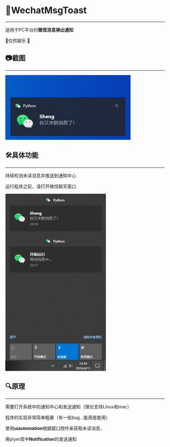 # 📣WechatMsgToast

------

适用于PC平台的**微信消息弹出通知**

🎉仅供娱乐 🎉

## 📷截图

------

<img src="./image/demo.png" />

##  🛠️具体功能

------

持续检测未读消息并推送到通知中心

运行程序之前，请打开微信聊天窗口

<img src="./image/Toast.png" style="zoom:80%;"/>

## 🔍原理

------

需要打开系统中的通知中心和发送通知（理论支持Linux和mac）

程序的实现非常简单粗暴（有一些bug...能用是能用）

使用**uiautomation**根据窗口控件来获取未读消息，

用plyer库中**Notification**的发送通知





